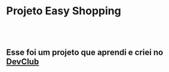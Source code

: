 <h1> Projeto Easy Shopping</h1>
<br>
<br>
<h2>Esse foi um projeto que aprendi e criei no <a href="https://rodolfomori.com.br/devclub">DevClub</a></h2>
